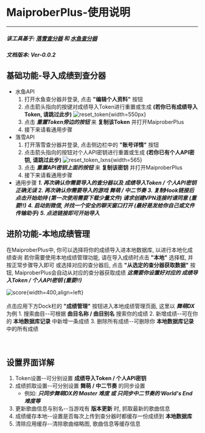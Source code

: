 # MaiproberPlus-使用说明
---

##### 该工具基于: [落雪查分器](https://github.com/Lxns-Network/maimai-prober-frontend) 和 [水鱼查分器](https://www.diving-fish.com/maimaidx/prober/)
##### 文档版本: Ver-0.0.2

## 基础功能-导入成绩到查分器

- 水鱼API
    1. 打开水鱼查分器并登录, 点击 **"编辑个人资料"** 按钮
    2. 点击箭头指向的按键对成绩导入Token进行重置或生成 **(若你已有成绩导入Token, 请跳过此步)**
    ![reset_token](https://github.com/user-attachments/assets/75e2bc15-a874-4981-af75-5efb28bb24df){width=550px}
    4. 点击 ***重置Token旁边的按钮*** 来 **复制该Token** 并打开MaiproberPlus
    5. 接下来请看通用步骤
- 落雪API
    1. 打开落雪查分器并登录, 点击侧边栏中的 **"账号详情"** 按钮
    2. 点击箭头指向的按钮对个人API密钥进行重置或生成 **(若你已有个人API密钥, 请跳过此步)**
    ![reset_token_lxns](https://github.com/user-attachments/assets/1749f9a7-ac73-4b4d-86be-97f7acbc7f12){width=565}
    3. 点击 ***重置API密钥上面的按钮*** 来 **复制该密钥** 并打开MaiproberPlus
    4. 接下来请看通用步骤
- 通用步骤
***1. 再次确认你需要导入的查分器以及 成绩导入Token / 个人API密钥 正确无误***
***2. 再次确认你需要导入的游戏 舞萌 / 中二节奏***
***3. 复制Hook链接后点击开始劫持 (第一次使用需要下载少量文件) 请求创建VPN连接时请同意 (重要!!)***
***4. 启动到微信, 并找一个安全的聊天窗口打开 (最好是发给你自己或文件传输助手)***
***5. 点进链接即可开始导入***

## 进阶功能-本地成绩管理


在MaiproberPlus中, 你可以选择将你的成绩导入进本地数据库, 以进行本地化成绩查询
若你需要使用本地成绩管理功能, 请在导入成绩时点击 **"本地"** 选择框, 并按正常步骤导入即可
或选择对应的查分器后, 点击 **"从选定的查分器获取数据"** 按钮, MaiproberPlus会自动从对应的查分器获取成绩
***这需要你设置好对应的 成绩导入Token / 个人API密钥 (重要!!)***

![score](https://github.com/user-attachments/assets/4e8da447-7d0f-48f7-9669-80cf6bce00f3){width=400,align=left}  
<br>
点击应用下方Dock栏的 **"成绩管理"** 按钮进入本地成绩管理页面, 这里以 ***舞萌DX*** 为例
    1. 搜索曲目--可根据 **曲目名称 / 曲目别名** 搜索你的成绩
    2. 新增成绩--可在你的 **本地数据库记录** 中新增一条成绩
    3. 删除所有成绩--可删除你 **本地数据库记录** 中的所有成绩<br>
<br><br>

## 设置界面详解

1. Token设置--可分别设置 **成绩导入Token / 个人API密钥**
2. 成绩抓取设置--可分别设置 **舞萌 / 中二节奏** 的同步设置
    - 例如: ***只同步舞萌DX的 Master 难度 或 只同步中二节奏的 World's End 难度等***
3. 更新歌曲信息与别名--当游戏有 **版本更新** 时, 抓取最新的歌曲信息
4. 成绩缓存本地--设置是否每次上传到查分器时都缓存一份成绩到 **本地数据库**
5. 清除应用缓存--清除歌曲缩略图, 歌曲信息等缓存信息
